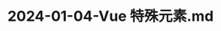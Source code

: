 ---
layout: post
title: 2024-01-04-Vue 特殊元素.md
categories: [Vue]
description: 
keywords: Vue 特殊元素.md
mermaid: false
sequence: false
flow: false
mathjax: false
mindmap: false
mindmap2: false
---